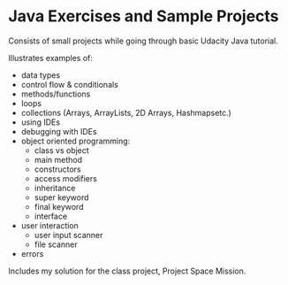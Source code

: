 # Java Exercises and Sample Projects

Consists of small projects while going through basic Udacity Java tutorial.

Illustrates examples of:
- data types
- control flow & conditionals
- methods/functions
- loops
- collections (Arrays, ArrayLists, 2D Arrays, Hashmapsetc.)
- using IDEs
- debugging with IDEs
- object oriented programming:
    - class vs object
    - main method
    - constructors
    - access modifiers
    - inheritance
    - super keyword
    - final keyword
    - interface
- user interaction
    - user input scanner
    - file scanner
- errors

Includes my solution for the class project, Project Space Mission.